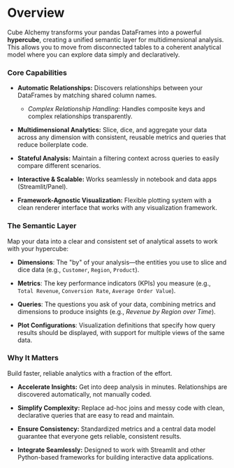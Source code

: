 # Overview

Cube Alchemy transforms your pandas DataFrames into a powerful **hypercube**, creating a unified semantic layer for multidimensional analysis. This allows you to move from disconnected tables to a coherent analytical model where you can explore data simply and declaratively.

### Core Capabilities

- **Automatic Relationships:**  Discovers relationships between your DataFrames by matching shared column names.

    - *Complex Relationship Handling:* Handles composite keys and complex relationships transparently.

- **Multidimensional Analytics:** Slice, dice, and aggregate your data across any dimension with consistent, reusable metrics and queries that reduce boilerplate code.

- **Stateful Analysis:** Maintain a filtering context across queries to easily compare different scenarios.

- **Interactive & Scalable:** Works seamlessly in notebook and data apps (Streamlit/Panel).

- **Framework-Agnostic Visualization:** Flexible plotting system with a clean renderer interface that works with any visualization framework.

### The Semantic Layer

Map your data into a clear and consistent set of analytical assets to work with your hypercube:

- **Dimensions**: The "by" of your analysis—the entities you use to slice and dice data (e.g., `Customer`, `Region`, `Product`).

- **Metrics**: The key performance indicators (KPIs) you measure (e.g., `Total Revenue`, `Conversion Rate`, `Average Order Value`).

- **Queries**: The questions you ask of your data, combining metrics and dimensions to produce insights (e.g., *Revenue by Region over Time*).

- **Plot Configurations**: Visualization definitions that specify how query results should be displayed, with support for multiple views of the same data.

### Why It Matters

Build faster, reliable analytics with a fraction of the effort.

- **Accelerate Insights:** Get into deep analysis in minutes. Relationships are discovered automatically, not manually coded.

- **Simplify Complexity:** Replace ad-hoc joins and messy code with clean, declarative queries that are easy to read and maintain.

- **Ensure Consistency:** Standardized metrics and a central data model guarantee that everyone gets reliable, consistent results.

- **Integrate Seamlessly:** Designed to work with Streamlit and other Python-based frameworks for building interactive data applications.